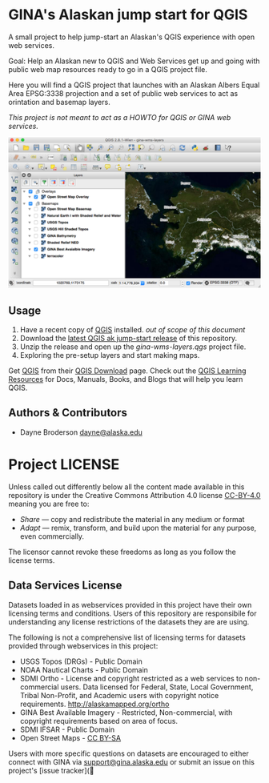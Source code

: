 # GINA's Alaskan jump start for QGIS 

A small project to help jump-start an Alaskan's QGIS experience with open web services.  

Goal: Help an Alaskan new to QGIS and Web Services get up and going with public web map resources ready to go in a QGIS project file.

Here you will find a QGIS project that launches with an Alaskan Albers Equal Area EPSG:3338 projection and a set of public web services to act as orintation and basemap layers.  

_This project is not meant to act as a HOWTO for QGIS or GINA web services._

![qgis screenshot of gina-wms-layers](images/gina-wms-layers.png)

## Usage

1. Have a recent copy of [QGIS](http://qgis.org/en/site/) installed. _out of scope of this document_
2. Download the [latest QGIS ak jump-start release](https://github.com/gina-alaska/qgis-ak-jumpstart/releases) of this repository.
3. Unzip the release and open up the *gina-wms-layers.qgs* project file.
4. Exploring the pre-setup layers and start making maps.

Get [QGIS](http://qgis.org/) from their [QGIS Download](http://qgis.org/en/site/forusers/download.html) page.  Check out the [QGIS Learning Resources](http://www.qgistutorials.com/en/docs/learning_resources.html) for Docs, Manuals, Books, and Blogs that will help you learn QGIS.

## Authors & Contributors

* Dayne Broderson <dayne@alaska.edu>

# Project LICENSE

Unless called out differently below all the content made available in this repository is under the Creative Commons Attribution 4.0 license [CC-BY-4.0](http://creativecommons.org/licenses/by/4.0/) meaning you are free to:

* *Share* — copy and redistribute the material in any medium or format
* *Adapt* — remix, transform, and build upon the material
for any purpose, even commercially.

The licensor cannot revoke these freedoms as long as you follow the license terms.

## Data Services License

Datasets loaded in as webservices provided in this project have their own licensing terms and conditions.  Users of this repository are responsibile for understanding any license restrictions of the datasets they are are using.  

The following is not a comprehensive list of licensing terms for datasets provided through webservices in this project:

* USGS Topos (DRGs) - Public Domain
* NOAA Nautical Charts - Public Domain
* SDMI Ortho - License and copyright restricted as a web services to non-commercial users. Data licensed for Federal, State, Local Government, Tribal Non-Profit, and Academic users with copyright notice requirements. http://alaskamapped.org/ortho
* GINA Best Available Imagery - Restricted, Non-commercial, with copyright requirements based on area of focus.
* SDMI IFSAR - Public Domain
* Open Street Maps - [CC BY-SA](https://www.openstreetmap.org/copyright)

Users with more specific questions on datasets are encouraged to either connect with GINA via support@gina.alaska.edu or submit an issue on this project's [issue tracker](
